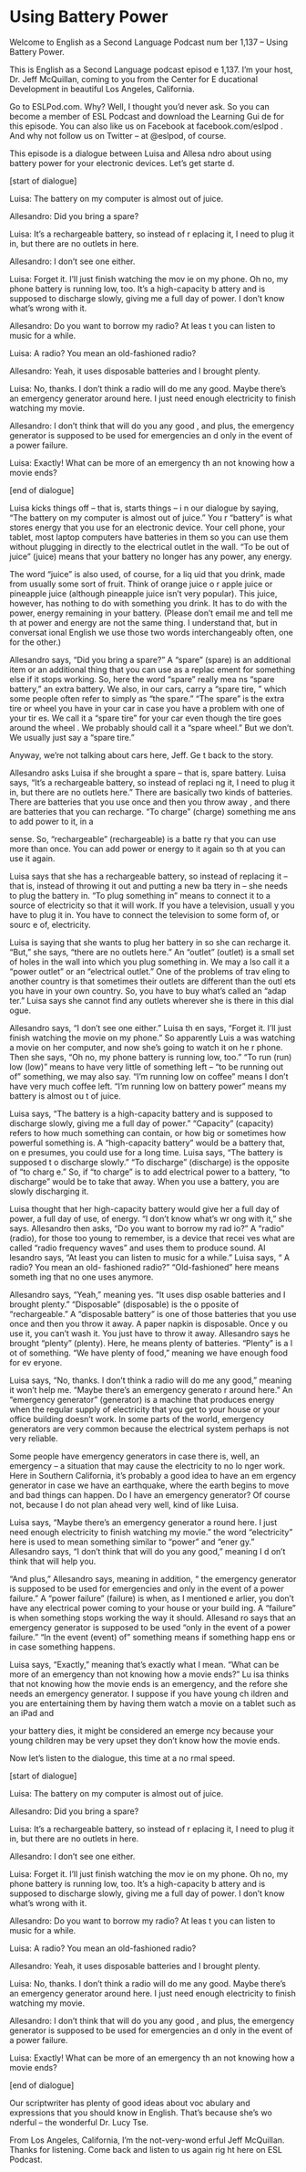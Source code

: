 # Using Battery Power

Welcome to English as a Second Language Podcast num ber 1,137 – Using Battery Power.

This is English as a Second Language podcast episod e 1,137. I’m your host, Dr. Jeff McQuillan, coming to you from the Center for E ducational Development in beautiful Los Angeles, California.

Go to ESLPod.com. Why? Well, I thought you’d never ask. So you can become a member of ESL Podcast and download the Learning Gui de for this episode. You can also like us on Facebook at facebook.com/eslpod . And why not follow us on Twitter – at @eslpod, of course.

This episode is a dialogue between Luisa and Allesa ndro about using battery power for your electronic devices. Let’s get starte d.

[start of dialogue]

Luisa: The battery on my computer is almost out of juice.

Allesandro: Did you bring a spare?

Luisa: It’s a rechargeable battery, so instead of r eplacing it, I need to plug it in, but there are no outlets in here.

Allesandro: I don’t see one either.

Luisa: Forget it. I’ll just finish watching the mov ie on my phone. Oh no, my phone battery is running low, too. It’s a high-capacity b attery and is supposed to discharge slowly, giving me a full day of power. I don’t know what’s wrong with it.

Allesandro: Do you want to borrow my radio? At leas t you can listen to music for a while.

Luisa: A radio? You mean an old-fashioned radio?

Allesandro: Yeah, it uses disposable batteries and I brought plenty.

Luisa: No, thanks. I don’t think a radio will do me  any good. Maybe there’s an emergency generator around here. I just need enough  electricity to finish watching my movie.

 Allesandro: I don’t think that will do you any good , and plus, the emergency generator is supposed to be used for emergencies an d only in the event of a power failure.

Luisa: Exactly! What can be more of an emergency th an not knowing how a movie ends?

[end of dialogue]

Luisa kicks things off – that is, starts things – i n our dialogue by saying, “The battery on my computer is almost out of juice.” You r “battery” is what stores energy that you use for an electronic device. Your cell phone, your tablet, most laptop computers have batteries in them so you can use them without plugging in directly to the electrical outlet in the wall. “To be out of juice” (juice) means that your battery no longer has any power, any energy.

The word “juice” is also used, of course, for a liq uid that you drink, made from usually some sort of fruit. Think of orange juice o r apple juice or pineapple juice (although pineapple juice isn’t very popular). This  juice, however, has nothing to do with something you drink. It has to do with the power, energy remaining in your battery. (Please don’t email me and tell me th at power and energy are not the same thing. I understand that, but in conversat ional English we use those two words interchangeably often, one for the other.)

Allesandro says, “Did you bring a spare?” A “spare”  (spare) is an additional item or an additional thing that you can use as a replac ement for something else if it stops working. So, here the word “spare” really mea ns “spare battery,” an extra battery. We also, in our cars, carry a “spare tire, ” which some people often refer to simply as “the spare.” “The spare” is the extra tire or wheel you have in your car in case you have a problem with one of your tir es. We call it a “spare tire” for your car even though the tire goes around the wheel . We probably should call it a “spare wheel.” But we don’t. We usually just say a “spare tire.”

Anyway, we’re not talking about cars here, Jeff. Ge t back to the story.

Allesandro asks Luisa if she brought a spare – that  is, spare battery. Luisa says, “It’s a rechargeable battery, so instead of replaci ng it, I need to plug it in, but there are no outlets here.” There are basically two  kinds of batteries. There are batteries that you use once and then you throw away , and there are batteries that you can recharge. “To charge” (charge) something me ans to add power to it, in a

sense. So, “rechargeable” (rechargeable) is a batte ry that you can use more than once. You can add power or energy to it again so th at you can use it again.

Luisa says that she has a rechargeable battery, so instead of replacing it – that is, instead of throwing it out and putting a new ba ttery in – she needs to plug the battery in. “To plug something in” means to connect  it to a source of electricity so that it will work. If you have a television, usuall y you have to plug it in. You have to connect the television to some form of, or sourc e of, electricity.

Luisa is saying that she wants to plug her battery in so she can recharge it. “But,” she says, “there are no outlets here.” An “outlet” (outlet) is a small set of holes in the wall into which you plug something in. We may a lso call it a “power outlet” or an “electrical outlet.” One of the problems of trav eling to another country is that sometimes their outlets are different than the outl ets you have in your own country. So, you have to buy what’s called an “adap ter.” Luisa says she cannot find any outlets wherever she is there in this dial ogue.

Allesandro says, “I don’t see one either.” Luisa th en says, “Forget it. I’ll just finish watching the movie on my phone.” So apparently Luis a was watching a movie on her computer, and now she’s going to watch it on he r phone. Then she says, “Oh no, my phone battery is running low, too.” “To run (run) low (low)” means to have very little of something left – “to be running out of” something, we may also say. “I’m running low on coffee” means I don’t have very  much coffee left. “I’m running low on battery power” means my battery is almost ou t of juice.

Luisa says, “The battery is a high-capacity battery  and is supposed to discharge slowly, giving me a full day of power.” “Capacity” (capacity) refers to how much something can contain, or how big or sometimes how powerful something is. A “high-capacity battery” would be a battery that, on e presumes, you could use for a long time. Luisa says, “The battery is supposed t o discharge slowly.” “To discharge” (discharge) is the opposite of “to charg e.” So, if “to charge” is to add electrical power to a battery, “to discharge” would  be to take that away. When you use a battery, you are slowly discharging it.

Luisa thought that her high-capacity battery would give her a full day of power, a full day of use, of energy. “I don’t know what’s wr ong with it,” she says. Allesandro then asks, “Do you want to borrow my rad io?” A “radio” (radio), for those too young to remember, is a device that recei ves what are called “radio frequency waves” and uses them to produce sound. Al lesandro says, “At least you can listen to music for a while.” Luisa says, “ A radio? You mean an old- fashioned radio?” “Old-fashioned” here means someth ing that no one uses anymore.

 Allesandro says, “Yeah,” meaning yes. “It uses disp osable batteries and I brought plenty.” “Disposable” (disposable) is the o pposite of “rechargeable.” A “disposable battery” is one of those batteries that  you use once and then you throw it away. A paper napkin is disposable. Once y ou use it, you can’t wash it. You just have to throw it away. Allesandro says he brought “plenty” (plenty). Here, he means plenty of batteries. “Plenty” is a l ot of something. “We have plenty of food,” meaning we have enough food for ev eryone.

Luisa says, “No, thanks. I don’t think a radio will  do me any good,” meaning it won’t help me. “Maybe there’s an emergency generato r around here.” An “emergency generator” (generator) is a machine that  produces energy when the regular supply of electricity that you get to your house or your office building doesn’t work. In some parts of the world, emergency  generators are very common because the electrical system perhaps is not  very reliable.

Some people have emergency generators in case there  is, well, an emergency – a situation that may cause the electricity to no lo nger work. Here in Southern California, it’s probably a good idea to have an em ergency generator in case we have an earthquake, where the earth begins to move and bad things can happen. Do I have an emergency generator? Of course  not, because I do not plan ahead very well, kind of like Luisa.

Luisa says, “Maybe there’s an emergency generator a round here. I just need enough electricity to finish watching my movie.” the word “electricity” here is used to mean something similar to “power” and “ener gy.” Allesandro says, “I don’t think that will do you any good,” meaning I d on’t think that will help you.

“And plus,” Allesandro says, meaning in addition, “ the emergency generator is supposed to be used for emergencies and only in the  event of a power failure.” A “power failure” (failure) is when, as I mentioned e arlier, you don’t have any electrical power coming to your house or your build ing. A “failure” is when something stops working the way it should. Allesand ro says that an emergency generator is supposed to be used “only in the event  of a power failure.” “In the event (event) of” something means if something happ ens or in case something happens.

Luisa says, “Exactly,” meaning that’s exactly what I mean. “What can be more of an emergency than not knowing how a movie ends?” Lu isa thinks that not knowing how the movie ends is an emergency, and the refore she needs an emergency generator. I suppose if you have young ch ildren and you are entertaining them by having them watch a movie on a  tablet such as an iPad and

your battery dies, it might be considered an emerge ncy because your young children may be very upset they don’t know how the movie ends.

Now let’s listen to the dialogue, this time at a no rmal speed.

[start of dialogue]

Luisa: The battery on my computer is almost out of juice.

Allesandro: Did you bring a spare?

Luisa: It’s a rechargeable battery, so instead of r eplacing it, I need to plug it in, but there are no outlets in here.

Allesandro: I don’t see one either.

Luisa: Forget it. I’ll just finish watching the mov ie on my phone. Oh no, my phone battery is running low, too. It’s a high-capacity b attery and is supposed to discharge slowly, giving me a full day of power. I don’t know what’s wrong with it.

Allesandro: Do you want to borrow my radio? At leas t you can listen to music for a while.

Luisa: A radio? You mean an old-fashioned radio?

Allesandro: Yeah, it uses disposable batteries and I brought plenty.

Luisa: No, thanks. I don’t think a radio will do me  any good. Maybe there’s an emergency generator around here. I just need enough  electricity to finish watching my movie.

Allesandro: I don’t think that will do you any good , and plus, the emergency generator is supposed to be used for emergencies an d only in the event of a power failure.

Luisa: Exactly! What can be more of an emergency th an not knowing how a movie ends?

[end of dialogue]

 Our scriptwriter has plenty of good ideas about voc abulary and expressions that you should know in English. That’s because she’s wo nderful – the wonderful Dr. Lucy Tse.

From Los Angeles, California, I’m the not-very-wond erful Jeff McQuillan. Thanks for listening. Come back and listen to us again rig ht here on ESL Podcast.

